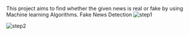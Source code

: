 This project aims to find whether the given news is real or fake by using Machine learning Algorithms.
Fake News Detection 
![step1](https://github.com/lavanya120/FAKENEWS/assets/101003375/fed44327-f407-453b-835d-f53ec3b6e1f2)

![step2](https://github.com/lavanya120/FAKENEWS/assets/101003375/979345f7-cf4c-4fbf-bc3f-9e07261a61c6)
